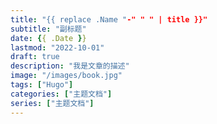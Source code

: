 ```yaml
---
title: "{{ replace .Name "-" " " | title }}"
subtitle: "副标题"
date: {{ .Date }}
lastmod: "2022-10-01"
draft: true
description: "我是文章的描述"
image: "/images/book.jpg"
tags: ["Hugo"]
categories: ["主题文档"]
series: ["主题文档"]
---
```


